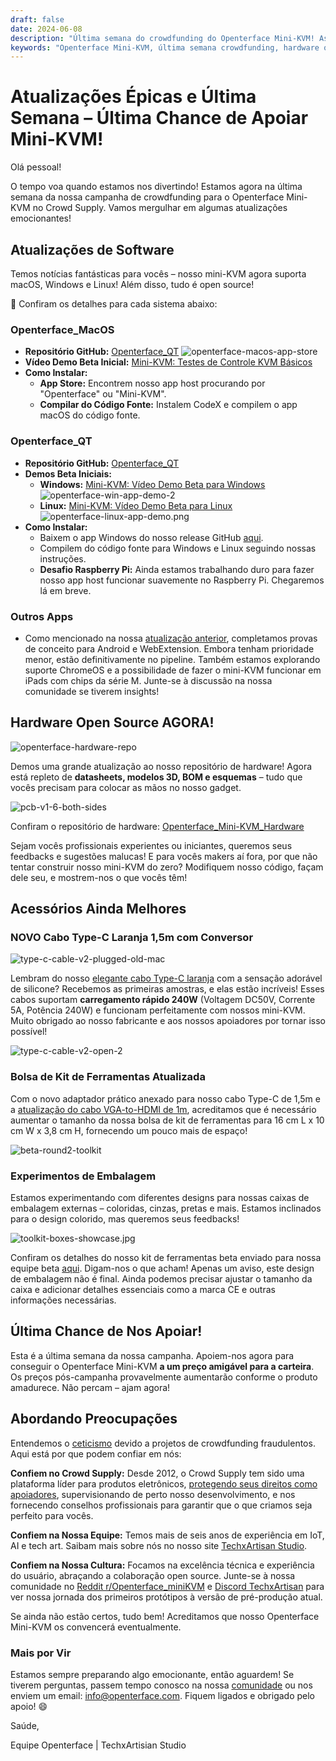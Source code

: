 ```yaml
---
draft: false
date: 2024-06-08
description: "Última semana do crowdfunding do Openterface Mini-KVM! As principais atualizações incluem suporte multiplataforma (macOS, Windows, Linux), lançamento de hardware open source, acessórios melhorados (cabo Type-C personalizado) e embalagem melhorada do kit de ferramentas. Última chance de nos apoiar a preço especial!"
keywords: "Openterface Mini-KVM, última semana crowdfunding, hardware open source, app MacOS, app Windows, suporte Linux, upgrade cabo Type-C, esquemas hardware, acessórios kit ferramentas, compatibilidade multiplataforma, software mini-KVM, gadget tech, campanha Crowd Supply, desenvolvimento hardware"
---
```


# Atualizações Épicas e Última Semana – Última Chance de Apoiar Mini-KVM!

Olá pessoal!

O tempo voa quando estamos nos divertindo! Estamos agora na última semana da nossa campanha de crowdfunding para o Openterface Mini-KVM no Crowd Supply. Vamos mergulhar em algumas atualizações emocionantes!

## Atualizações de Software

Temos notícias fantásticas para vocês – nosso mini-KVM agora suporta macOS, Windows e Linux! Além disso, tudo é open source!

🎉 Confiram os detalhes para cada sistema abaixo:

### Openterface_MacOS

  - **Repositório GitHub:** [Openterface_QT](https://github.com/TechxArtisanStudio/Openterface_QT)
  ![openterface-macos-app-store](https://www.crowdsupply.com/img/50cb/9cdf2fb2-d3e9-411c-a90e-9fb2e1ac50cb/openterface-macos-app-store-1_png_gallery-lg.jpg)
  - **Vídeo Demo Beta Inicial:** [Mini-KVM: Testes de Controle KVM Básicos](https://www.youtube.com/watch?v=m7OpUem0zqY)
  - **Como Instalar:**
    - **App Store:** Encontrem nosso app host procurando por "Openterface" ou "Mini-KVM".
    - **Compilar do Código Fonte:** Instalem CodeX e compilem o app macOS do código fonte.

### Openterface_QT

  - **Repositório GitHub:** [Openterface_QT](https://github.com/TechxArtisanStudio/Openterface_QT)
  - **Demos Beta Iniciais:**
    - **Windows:** [Mini-KVM: Vídeo Demo Beta para Windows](https://www.youtube.com/watch?v=ERzpGtRvP2o&t=23s)
    ![openterface-win-app-demo-2](https://www.crowdsupply.com/img/d146/26c5df78-f942-4743-ad32-97659a89d146/openterface-win-app-demo-2-1_jpg_gallery-lg.jpg)
    - **Linux:** [Mini-KVM: Vídeo Demo Beta para Linux](https://www.youtube.com/watch?v=_ScpI6TC0Pk)
    ![openterface-linux-app-demo.png](https://www.crowdsupply.com/img/61a9/58109b24-3d4e-4058-8377-9860631661a9/openterface-linux-app-demo_png_md-xl.jpg)
  - **Como Instalar:**
    - Baixem o app Windows do nosso release GitHub [aqui](https://github.com/TechxArtisanStudio/Openterface_QT/releases/tag/v0.0.1).
    - Compilem do código fonte para Windows e Linux seguindo nossas instruções.
    - **Desafio Raspberry Pi:** Ainda estamos trabalhando duro para fazer nosso app host funcionar suavemente no Raspberry Pi. Chegaremos lá em breve.

### Outros Apps

  - Como mencionado na nossa [atualização anterior](/blog/from-development-to-your-hands--behind-the-scenes-/#openterface_android-and-openterface_webextension), completamos provas de conceito para Android e WebExtension. Embora tenham prioridade menor, estão definitivamente no pipeline. Também estamos explorando suporte ChromeOS e a possibilidade de fazer o mini-KVM funcionar em iPads com chips da série M. Junte-se à discussão na nossa comunidade se tiverem insights!

## Hardware Open Source AGORA!

![openterface-hardware-repo](https://www.crowdsupply.com/img/e221/34b41a81-4f7e-48dc-a8e6-b133473be221/openterface-hardware-repo_png_md-xl.jpg)

Demos uma grande atualização ao nosso repositório de hardware! Agora está repleto de **datasheets, modelos 3D, BOM e esquemas** – tudo que vocês precisam para colocar as mãos no nosso gadget.

![pcb-v1-6-both-sides](https://www.crowdsupply.com/img/8090/691c6e65-aeb4-426b-8108-61313a228090/pcb-v1-6-both-sides_jpg_md-xl.jpg)

Confiram o repositório de hardware: [Openterface_Mini-KVM_Hardware](https://github.com/TechxArtisanStudio/Openterface_Mini-KVM_Hardware)

Sejam vocês profissionais experientes ou iniciantes, queremos seus feedbacks e sugestões malucas! E para vocês makers aí fora, por que não tentar construir nosso mini-KVM do zero? Modifiquem nosso código, façam dele seu, e mostrem-nos o que vocês têm!

## Acessórios Ainda Melhores

### NOVO Cabo Type-C Laranja 1,5m com Conversor

![type-c-cable-v2-plugged-old-mac](https://www.crowdsupply.com/img/9871/2f6f967e-b9ea-4b48-b5dd-da135fb29871/type-c-cable-v2-plugged-old-mac_jpg_md-xl.jpg)

Lembram do nosso [elegante cabo Type-C laranja](/blog/from-development-to-your-hands--behind-the-scenes-/#upgrading-toolkit-accessories) com a sensação adorável de silicone? Recebemos as primeiras amostras, e elas estão incríveis! Esses cabos suportam **carregamento rápido 240W** (Voltagem DC50V, Corrente 5A, Potência 240W) e funcionam perfeitamente com nossos mini-KVM. Muito obrigado ao nosso fabricante e aos nossos apoiadores por tornar isso possível!

![type-c-cable-v2-open-2](https://www.crowdsupply.com/img/71b2/b37b66e3-7f2e-4c5e-bb45-8944ee2971b2/type-c-cable-v2-open-2_jpg_gallery-lg.jpg)


### Bolsa de Kit de Ferramentas Atualizada

Com o novo adaptador prático anexado para nosso cabo Type-C de 1,5m e a [atualização do cabo VGA-to-HDMI de 1m](/blog/-upgrade-on-vga-to-hdmi-cable-as-a-free-bonus-/), acreditamos que é necessário aumentar o tamanho da nossa bolsa de kit de ferramentas para 16 cm L x 10 cm W x 3,8 cm H, fornecendo um pouco mais de espaço!

![beta-round2-toolkit](https://www.crowdsupply.com/img/0f20/4aed395b-dbef-4670-b340-403ee8e30f20/beta-round2-toolkit_jpg_md-xl.jpg)

### Experimentos de Embalagem

Estamos experimentando com diferentes designs para nossas caixas de embalagem externas – coloridas, cinzas, pretas e mais. Estamos inclinados para o design colorido, mas queremos seus feedbacks!

![toolkit-boxes-showcase.jpg](https://www.crowdsupply.com/img/b54b/a041e188-b6ea-4f49-a550-46bc9565b54b/toolkit-boxes-showcase_jpg_gallery-lg.jpg)

Confiram os detalhes do nosso kit de ferramentas beta enviado para nossa equipe beta [aqui](https://www.reddit.com/r/Openterface_miniKVM/comments/1d40atr/tactical_reinforcements_round_2_are_on_their_way/). Digam-nos o que acham! Apenas um aviso, este design de embalagem não é final. Ainda podemos precisar ajustar o tamanho da caixa e adicionar detalhes essenciais como a marca CE e outras informações necessárias.

## Última Chance de Nos Apoiar!

Esta é a última semana da nossa campanha. Apoiem-nos agora para conseguir o Openterface Mini-KVM **a um preço amigável para a carteira**. Os preços pós-campanha provavelmente aumentarão conforme o produto amadurece. Não percam – ajam agora!

## Abordando Preocupações

Entendemos o [ceticismo](/blog/from-development-to-your-hands--behind-the-scenes-/#addressing-concerns) devido a projetos de crowdfunding fraudulentos. Aqui está por que podem confiar em nós:

**Confiem no Crowd Supply:** Desde 2012, o Crowd Supply tem sido uma plataforma líder para produtos eletrônicos, [protegendo seus direitos como apoiadores](https://www.crowdsupply.com/guide/backer-protection), supervisionando de perto nosso desenvolvimento, e nos fornecendo conselhos profissionais para garantir que o que criamos seja perfeito para vocês.

**Confiem na Nossa Equipe:** Temos mais de seis anos de experiência em IoT, AI e tech art. Saibam mais sobre nós no nosso site [TechxArtisan Studio](https://techxartisan.com/en/).

**Confiem na Nossa Cultura:** Focamos na excelência técnica e experiência do usuário, abraçando a colaboração open source. Junte-se à nossa comunidade no [Reddit r/Openterface_miniKVM](/reddit) e [Discord TechxArtisan](/discord) para ver nossa jornada dos primeiros protótipos à versão de pré-produção atual.

Se ainda não estão certos, tudo bem! Acreditamos que nosso Openterface Mini-KVM os convencerá eventualmente.

### Mais por Vir

Estamos sempre preparando algo emocionante, então aguardem! Se tiverem perguntas, passem tempo conosco na nossa [comunidade](/community/) ou nos enviem um email: info@openterface.com. Fiquem ligados e obrigado pelo apoio! 😄

Saúde,

Equipe Openterface | TechxArtisian Studio
